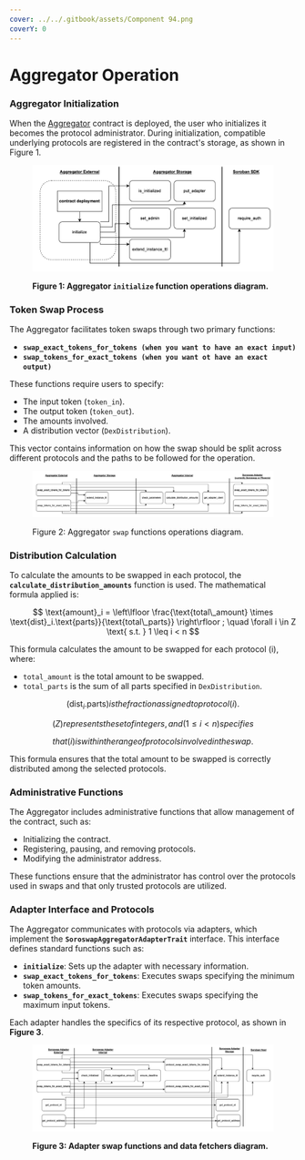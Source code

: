 ```yaml
---
cover: ../../.gitbook/assets/Component 94.png
coverY: 0
---
```


# Aggregator Operation

### **Aggregator Initialization**

When the [Aggregator](https://github.com/soroswap/aggregator/) contract is deployed, the user who initializes it becomes the protocol administrator. During initialization, compatible underlying protocols are registered in the contract's storage, as shown in Figure 1.

<figure><img src="../../.gitbook/assets/Captura de pantalla 2024-09-05 a las 11.37.59.png" alt=""><figcaption><p><strong>Figure 1: Aggregator <code>initialize</code> function operations diagram.</strong></p></figcaption></figure>

### **Token Swap Process**

The Aggregator facilitates token swaps through two primary functions:

* **`swap_exact_tokens_for_tokens (when you want to have an exact input)`**
* **`swap_tokens_for_exact_tokens (when you want ot have an exact output)`**

These functions require users to specify:

* The input token (`token_in`).
* The output token (`token_out`).
* The amounts involved.
* A distribution vector (`DexDistribution`).

This vector contains information on how the swap should be split across different protocols and the paths to be followed for the operation.

<figure><img src="../../.gitbook/assets/Captura de pantalla 2024-09-05 a las 11.22.43.png" alt=""><figcaption><p>Figure 2: Aggregator <code>swap</code> functions operations diagram.</p></figcaption></figure>

### **Distribution Calculation**

To calculate the amounts to be swapped in each protocol, the **`calculate_distribution_amounts`** function is used. The mathematical formula applied is:

$$
\text{amount}_i = \left\lfloor \frac{\text{total\_amount} \times \text{dist}_i.\text{parts}}{\text{total\_parts}} \right\rfloor ; \quad \forall i \in Z \text{ s.t. } 1 \leq i < n
$$

This formula calculates the amount to be swapped for each protocol (i), where:

* `total_amount` is the total amount to be swapped.
* `total_parts` is the sum of all parts specified in `DexDistribution`.

$$
(\text{dist}_i.\text{parts})  is  the fraction  assigned  to  protocol  (i).
$$

$$
(Z)  represents   the  set  of  integers, and  (1 \leq i < n)  specifies
$$

$$
that  (i)   is  within  the  range  of  protocols  involved  in  the  swap.
$$

This formula ensures that the total amount to be swapped is correctly distributed among the selected protocols.

### **Administrative Functions**

The Aggregator includes administrative functions that allow management of the contract, such as:

* Initializing the contract.
* Registering, pausing, and removing protocols.
* Modifying the administrator address.

These functions ensure that the administrator has control over the protocols used in swaps and that only trusted protocols are utilized.

### **Adapter Interface and Protocols**

The Aggregator communicates with protocols via adapters, which implement the **`SoroswapAggregatorAdapterTrait`** interface. This interface defines standard functions such as:

* **`initialize`**: Sets up the adapter with necessary information.
* **`swap_exact_tokens_for_tokens`**: Executes swaps specifying the minimum token amounts.
* **`swap_tokens_for_exact_tokens`**: Executes swaps specifying the maximum input tokens.

Each adapter handles the specifics of its respective protocol, as shown in **Figure 3**.

<figure><img src="../../.gitbook/assets/Captura de pantalla 2024-09-05 a las 12.02.52.png" alt=""><figcaption><p><strong>Figure 3: Adapter swap functions and data fetchers diagram.</strong></p></figcaption></figure>

